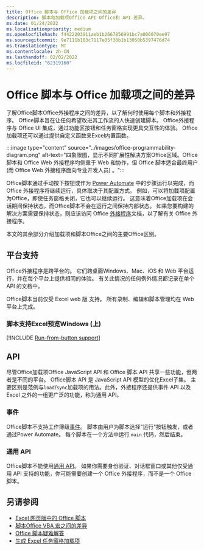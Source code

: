 ```yaml
---
title: Office 脚本与 Office 加载项之间的差异
description: 脚本和加载项Office API Office和 API 差异。
ms.date: 01/24/2022
ms.localizationpriority: medium
ms.openlocfilehash: f4422203911aeb1b2667856991bc7a006070ee97
ms.sourcegitcommit: 9e7111b183c7117e05f38b1b13050b5397476d74
ms.translationtype: MT
ms.contentlocale: zh-CN
ms.lasthandoff: 02/02/2022
ms.locfileid: "62319160"
---
```

# <a name="differences-between-office-scripts-and-office-add-ins"></a>Office 脚本与 Office 加载项之间的差异

了解Office脚本Office外接程序之间的差异，以了解何时使用每个脚本和外接程序。 Office脚本旨在让任何希望改进其工作流的人快速创建脚本。 Office外接程序与 Office UI 集成，通过功能区按钮和任务窗格实现更具交互性的体验。 Office加载项还可以通过提供自定义函数来Excel内置函数。

:::image type="content" source="../images/office-programmability-diagram.png" alt-text="四象限图，显示不同扩展性解决方案Office区域。Office 脚本和 Office Web 外接程序均侧重于 Web 和协作，但 Office 脚本适合最终用户 (而 Office Web 外接程序面向专业开发人员) 。":::

Office脚本通过手动按下按钮或作为 [Power Automate](https://flow.microsoft.com/) 中的步骤运行以完成，而 Office 外接程序将继续运行，具体取决于其配置方式。 例如，可以将加载项配置为Office，即使任务窗格关闭，它也可以继续运行。 这意味着Office加载项在会话期间保持状态，而Office脚本不会在运行之间保持内部状态。 如果您要构建的解决方案需要保持状态，则应该访问 Office [外接程序](/office/dev/add-ins)文档，以了解有关 Office 外接程序。

本文的其余部分介绍加载项和脚本Office之间的主要Office区别。

## <a name="platform-support"></a>平台支持

Office外接程序是跨平台的。 它们跨桌面Windows、Mac、iOS 和 Web 平台运行，并在每个平台上提供相同的体验。 有关此情况的任何例外情况都记录在单个 API 的文档中。

Office脚本当前仅受 Excel web 版 支持。 所有录制、编辑和脚本管理均在 Web 平台上完成。

### <a name="script-support-for-excel-on-windows-preview"></a>脚本支持Excel预览Windows (上) 

[!INCLUDE [Run-from-button support](../includes/run-from-button-desktop-support.md)]

## <a name="apis"></a>API

尽管Office加载项Office JavaScript API 和 Office 脚本 API 共享一些功能，但两者是不同的平台。 Office脚本 API 是 JavaScript API 模型的优化Excel子集。 主要区别是范例与`load`/`sync`加载项的用法。此外，外接程序还提供事件 API 以及 Excel 之外的一组更广泛的功能，称为通用 API。

### <a name="events"></a>事件

Office脚本不支持工作簿级[事件](/office/dev/add-ins/excel/excel-add-ins-events)。 脚本由用户为脚本选择"运行"按钮触发，或者通过Power Automate。 每个脚本在一个方法中运行 `main` 代码，然后结束。

### <a name="common-apis"></a>通用 API

Office脚本不能使用[通用 API](/javascript/api/office)。 如果你需要身份验证、对话框窗口或其他仅受通用 API 支持的功能，你可能需要创建一个 Office 外接程序，而不是一个 Office 脚本。

## <a name="see-also"></a>另请参阅

- [Excel 网页版中的 Office 脚本](../overview/excel.md)
- [脚本Office VBA 宏之间的差异](vba-differences.md)
- [Office 脚本疑难解答](../testing/troubleshooting.md)
- [生成 Excel 任务窗格加载项](/office/dev/add-ins/quickstarts/excel-quickstart-jquery)
